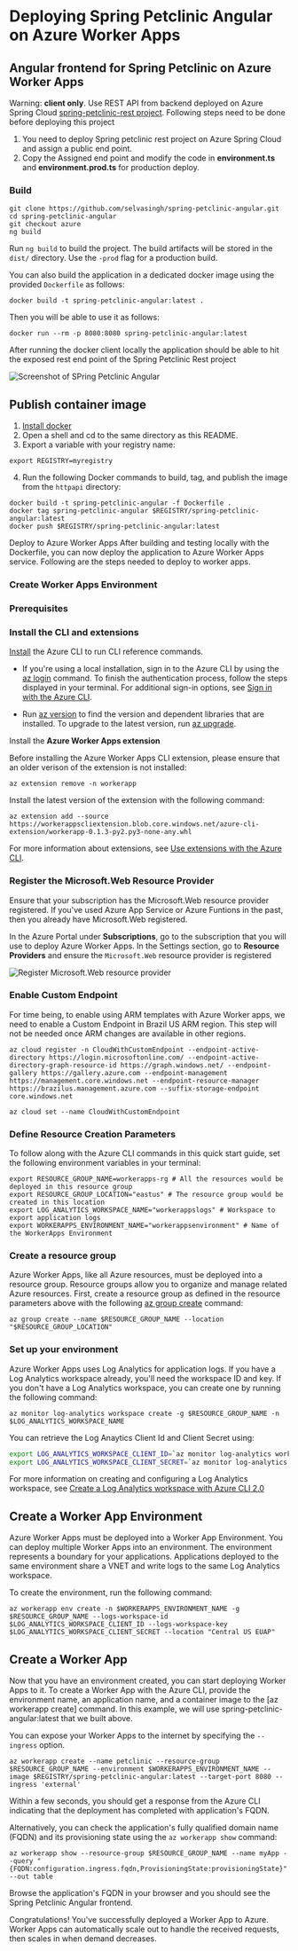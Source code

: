 # Deploying Spring Petclinic Angular on Azure Worker Apps

## Angular frontend for Spring Petclinic on Azure Worker Apps


Warning: **client only**. 
  Use REST API from backend deployed on Azure Spring Cloud [spring-petclinic-rest project](https://github.com/spring-petclinic/spring-petclinic-rest). Following steps need to be done before deploying this project 
1) You need to deploy Spring petclinic rest project on Azure Spring Cloud and assign a public end point. 
2) Copy the Assigned end point and modify the code in **environment.ts** and **environment.prod.ts** for production deploy.

### Build
```
git clone https://github.com/selvasingh/spring-petclinic-angular.git
cd spring-petclinic-angular
git checkout azure
ng build 
```

Run `ng build` to build the project. The build artifacts will be stored in the `dist/` directory. Use the `-prod` flag for a production build.

You can also build the application in a dedicated docker image using the provided `Dockerfile` as follows:

```
docker build -t spring-petclinic-angular:latest .
```

Then you will be able to use it as follows:

```
docker run --rm -p 8080:8080 spring-petclinic-angular:latest
```
After running the docker client locally the application should be able to hit the exposed rest end point of the Spring Petclinic Rest project
 
![Screenshot of SPring Petclinic Angular](https://cloud.githubusercontent.com/assets/838318/23263243/f4509c4a-f9dd-11e6-951b-69d0ef72d8bd.png)

## Publish container image

 1. [Install docker](https://docs.docker.com/engine/install/)
 2. Open a shell and cd to the same directory as this README.
 3. Export a variable with your registry name:

```cli
export REGISTRY=myregistry
```

 4. Run the following Docker commands to build, tag, and publish the image from the `httpapi` directory:

```cli
docker build -t spring-petclinic-angular -f Dockerfile .
docker tag spring-petclinic-angular $REGISTRY/spring-petclinic-angular:latest
docker push $REGISTRY/spring-petclinic-angular:latest
```

Deploy to Azure Worker Apps
After building and testing locally with the Dockerfile, you can now deploy the application to Azure Worker Apps service. Following are the steps needed to deploy to worker apps.
 
### Create Worker Apps Environment
### Prerequisites

### Install the CLI and extensions
 [Install](https://docs.microsoft.com/cli/azure/install-azure-cli) the Azure CLI to run CLI reference commands. 

- If you're using a local installation, sign in to the Azure CLI by using the [az login](https://docs.microsoft.com/cli/azure/reference-index?view=azure-cli-latest#az_login) command. To finish the authentication process, follow the steps displayed in your terminal. For additional sign-in options, see [Sign in with the Azure CLI](https://docs.microsoft.com/cli/azure/authenticate-azure-cli).

 - Run [az version](https://docs.microsoft.com/cli/azure/reference-index?#az_version) to find the version and dependent libraries that are installed. To upgrade to the latest version, run [az upgrade](https://docs.microsoft.com/cli/azure/reference-index?#az_upgrade).

Install the **Azure Worker Apps extension**

Before installing the Azure Worker Apps CLI extension, please ensure that an older verison of the extension is not installed:

```azurecli-interactive
az extension remove -n workerapp
```

Install the latest version of the extension with the following command:

```azurecli-interactive
az extension add --source https://workerappscliextension.blob.core.windows.net/azure-cli-extension/workerapp-0.1.3-py2.py3-none-any.whl
```

For more information about extensions, see [Use extensions with the Azure CLI](https://docs.microsoft.com/cli/azure/azure-cli-extensions-overview).

### Register the Microsoft.Web Resource Provider

Ensure that your subscription has the Microsoft.Web resource provider registered. If you've used Azure App Service or Azure Funtions in the past, then you already have Microsoft.Web registered. 

In the Azure Portal under **Subscriptions**, go to the subscription that you will use to deploy Azure Worker Apps. In the Settings section, go to **Resource Providers** and ensure the `Microsoft.Web` resource provider is registered

![Register Microsoft.Web resource provider](./microsoft-web-rp.png)

### Enable Custom Endpoint

For time being, to enable using ARM templates with Azure Worker apps, we need to enable a Custom Endpoint in Brazil US ARM region. This step will not be needed once ARM changes are available in other regions.

```
az cloud register -n CloudWithCustomEndpoint --endpoint-active-directory https://login.microsoftonline.com/ --endpoint-active-directory-graph-resource-id https://graph.windows.net/ --endpoint-gallery https://gallery.azure.com --endpoint-management https://management.core.windows.net --endpoint-resource-manager https://brazilus.management.azure.com --suffix-storage-endpoint core.windows.net
 
az cloud set --name CloudWithCustomEndpoint
```

### Define Resource Creation Parameters

To follow along with the Azure CLI commands in this quick start guide, set the following  environment variables in your terminal:

```
export RESOURCE_GROUP_NAME=workerapps-rg # All the resources would be deployed in this resource group
export RESOURCE_GROUP_LOCATION="eastus" # The resource group would be created in this location
export LOG_ANALYTICS_WORKSPACE_NAME="workerappslogs" # Workspace to export application logs
export WORKERAPPS_ENVIRONMENT_NAME="workerappsenvironment" # Name of the WorkerApps Environment
```

### Create a resource group

Azure Worker Apps, like all Azure resources, must be deployed into a resource group. Resource groups allow you to organize and manage related Azure resources.
First, create a resource group as defined in the resource parameters above with the following [az group create](https://docs.microsoft.com/cli/azure/group?view=azure-cli-latest#az_group_create) command:
```azurecli-interactive
az group create --name $RESOURCE_GROUP_NAME --location "$RESOURCE_GROUP_LOCATION"
```

### Set up your environment

Azure Worker Apps uses Log Analytics for application logs. If you have a Log Analytics workspace already, you'll need the workspace ID and key. If you don't have a Log Analytics workspace, you can create one by running the following command: 

```azurecli-interactive
az monitor log-analytics workspace create -g $RESOURCE_GROUP_NAME -n $LOG_ANALYTICS_WORKSPACE_NAME
```

You can retrieve the Log Anaytics Client Id and Client Secret using:
```bash
export LOG_ANALYTICS_WORKSPACE_CLIENT_ID=`az monitor log-analytics workspace show --query customerId -g $RESOURCE_GROUP_NAME -n $LOG_ANALYTICS_WORKSPACE_NAME | tr -d '"'`
export LOG_ANALYTICS_WORKSPACE_CLIENT_SECRET=`az monitor log-analytics workspace get-shared-keys --query primarySharedKey -g $RESOURCE_GROUP_NAME -n $LOG_ANALYTICS_WORKSPACE_NAME | tr -d '"'`
```

For more information on creating and configuring a Log Analytics workspace, see [Create a Log Analytics workspace with Azure CLI 2.0](https://docs.microsoft.com/en-us/azure/azure-monitor/logs/quick-create-workspace-cli)


## Create a Worker App Environment

Azure Worker Apps must be deployed into a Worker App Environment. You can deploy multiple Worker Apps into an environment. The environment represents a boundary for your applications. Applications deployed to the same environment share a VNET and write logs to the same Log Analytics workspace.

To create the environment, run the following command: 

```azurecli-interactive
az workerapp env create -n $WORKERAPPS_ENVIRONMENT_NAME -g $RESOURCE_GROUP_NAME --logs-workspace-id $LOG_ANALYTICS_WORKSPACE_CLIENT_ID --logs-workspace-key $LOG_ANALYTICS_WORKSPACE_CLIENT_SECRET --location "Central US EUAP"
```

## Create a Worker App

Now that you have an environment created, you can start deploying Worker Apps to it. To create a Worker App with the Azure CLI, provide the environment name, an application name, and a container image to the [az workerapp create] command. In this example, we will use spring-petclinic-angular:latest that we built above. 

You can expose your Worker Apps to the internet by specifying the `--ingress` option.

```azurecli-interactive
az workerapp create --name petclinic --resource-group $RESOURCE_GROUP_NAME --environment $WORKERAPPS_ENVIRONMENT_NAME --image $REGISTRY/spring-petclinic-angular:latest --target-port 8080 --ingress 'external'
```

Within a few seconds, you should get a response from the Azure CLI indicating that the deployment has completed with application's FQDN.

Alternatively, you can check the application's fully qualified domain name (FQDN) and its provisioning state using the `az workerapp show` command:

```azurecli-interactive
az workerapp show --resource-group $RESOURCE_GROUP_NAME --name myApp --query "{FQDN:configuration.ingress.fqdn,ProvisioningState:provisioningState}" --out table
```

Browse the application's FQDN in your browser and you should see the Spring Petclinic Angular frontend. 

Congratulations! You've successfully deployed a Worker App to Azure. Worker Apps can automatically scale out to handle the received requests, then scales in when demand decreases.
